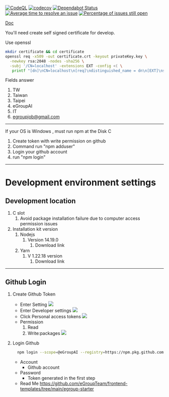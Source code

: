 [![CodeQL](https://github.com/eGroupAI/egroup-material/actions/workflows/codeql-analysis.yml/badge.svg?branch=master)](https://github.com/eGroupAI/egroup-material/actions/workflows/codeql-analysis.yml)
[![codecov](https://codecov.io/gh/eGroupAI/egroup-material/branch/master/graph/badge.svg)](https://codecov.io/gh/eGroupAI/egroup-material)
[![Dependabot Status](https://api.dependabot.com/badges/status?host=github&repo=eGroupAI/egroup-material)](https://dependabot.com)
[![Average time to resolve an issue](http://isitmaintained.com/badge/resolution/eGroupAI/egroup-material.svg)](http://isitmaintained.com/project/eGroupAI/egroup-material "Average time to resolve an issue")
[![Percentage of issues still open](http://isitmaintained.com/badge/open/eGroupAI/egroup-material.svg)](http://isitmaintained.com/project/eGroupAI/egroup-material "Percentage of issues still open")

[Doc](https://egroup-material.s3.ap-northeast-1.amazonaws.com/storybook-static/index.html)

You'll need create self signed certificate for develop. 

Use openssl

```sh
mkdir certificate && cd certificate
openssl req -x509 -out certificate.crt -keyout privateKey.key \
  -newkey rsa:2048 -nodes -sha256 \
  -subj '/CN=localhost' -extensions EXT -config <( \
   printf "[dn]\nCN=localhost\n[req]\ndistinguished_name = dn\n[EXT]\nsubjectAltName=DNS:localhost\nkeyUsage=digitalSignature\nextendedKeyUsage=serverAuth")
```

Fields answer

1. TW
2. Taiwan
3. Taipei
4. eGroupAI
5. IT
6. egroupjob@gmail.com

---
If your OS is Windows , must run npm at the Disk C 
1. Create token with write permission on github
2. Command run "npm adduser"
3. Login your github account
4. run "npm login" 

---
# Development environment settings
## Development location
1. C slot
     1. Avoid package installation failure due to computer access permission issues
2. Installation kit version
     1. Nodejs
         1. Version 14.19.0
             1. Download link
     2. Yarn
         1. V 1.22.18 version
             1. Download link

---
## Github Login
1. Create Github Token
     - Enter Setting
![](https://paper-attachments.dropbox.com/s_43628FD980F095D4C51A392ADF9B1BC50549CB5E8C1A519677F0DEADADDEAD92_1653378581373_image.png)
    - Enter Developer settings
![](https://paper-attachments.dropbox.com/s_43628FD980F095D4C51A392ADF9B1BC50549CB5E8C1A519677F0DEADADDEAD92_1653378692899_image.png)
    - Click Personal access tokens
![](https://paper-attachments.dropbox.com/s_43628FD980F095D4C51A392ADF9B1BC50549CB5E8C1A519677F0DEADADDEAD92_1653378732930_image.png)
    - Permission
        1. Read
        2. Write:packages
![](https://paper-attachments.dropbox.com/s_43628FD980F095D4C51A392ADF9B1BC50549CB5E8C1A519677F0DEADADDEAD92_1653378787609_image.png)

2. Login Github
    ```sh
      npm login --scope=@eGroupAI --registry=https://npm.pkg.github.com
    ```
    - Account
        - Github account
    - Password
        - Token generated in the first step
    - Read Me https://github.com/eGroupTeam/frontend-templates/tree/main/egroup-starter

